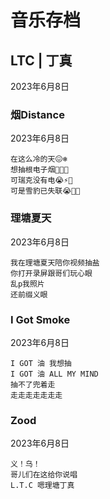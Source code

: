 # 音乐存档

## LTC | 丁真

 2023年6月8日

### 烟Distance

2023年6月8日

```
在这么冷的天😖❄️
想抽根电子烟🤔🚬🚬
可瑞克没有电😭⚡️🚫
可是雪豹已失联😭🐆🚫
```

### 理塘夏天

2023年6月8日

```
我在理塘夏天陪你视频抽盐
你打开录屏跟哥们玩心眼
乱p我照片
还前缀义眼
```

### I Got Smoke

2023年6月8日

```
I GOT 油 我想抽
I GOT 油 ALL MY MIND
抽不了兜着走
走走走走走走走
```

### Zood

2023年6月8日

```
义！乌！
哥儿们在这给你说唱
L.T.C 嗯理塘丁真
```

